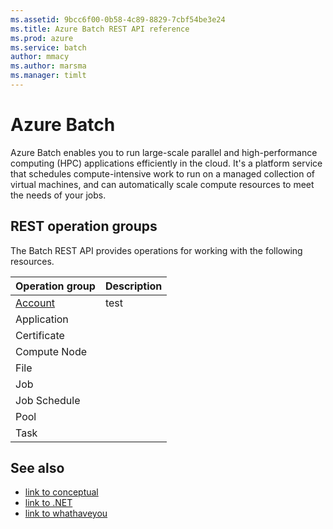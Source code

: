 ```yaml
---
ms.assetid: 9bcc6f00-0b58-4c89-8829-7cbf54be3e24
ms.title: Azure Batch REST API reference
ms.prod: azure
ms.service: batch
author: mmacy
ms.author: marsma
ms.manager: timlt
---
```


# Azure Batch

Azure Batch enables you to run large-scale parallel and high-performance computing (HPC) applications efficiently in the cloud. It's a platform service that schedules compute-intensive work to run on a managed collection of virtual machines, and can automatically scale compute resources to meet the needs of your jobs.

## REST operation groups

The Batch REST API provides operations for working with the following resources.

| Operation group     | Description |
|---------------------|-------------|
| [Account](./account) | test            |
| Application         |             |
| Certificate         |             |
| Compute Node        |             |
| File                |             |
| Job                 |             |
| Job Schedule        |             |
| Pool                |             |
| Task                |             |

## See also

- [link to conceptual](http://microsoft.com)
- [link to .NET](http://microsoft.com)
- [link to whathaveyou](http://microsoft.com)


